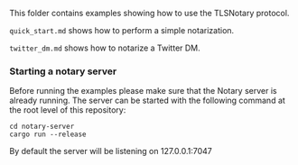 This folder contains examples showing how to use the TLSNotary protocol. 

`quick_start.md` shows how to perform a simple notarization.

`twitter_dm.md` shows how to notarize a Twitter DM.


### Starting a notary server

Before running the examples please make sure that the Notary server is already running. The server can be started with the following command at the root level of this repository:

```shell
cd notary-server
cargo run --release
```

By default the server will be listening on 127.0.0.1:7047
